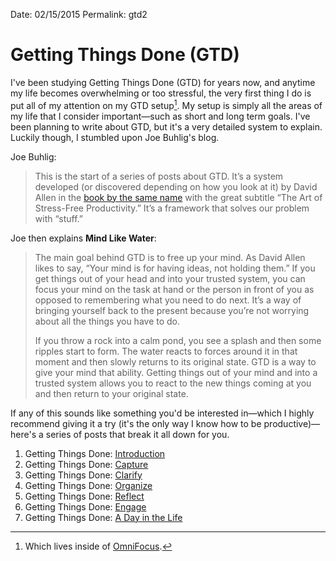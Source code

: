
Date: 02/15/2015
Permalink: gtd2

# Getting Things Done (GTD)

I've been studying Getting Things Done (GTD) for years now, and anytime my life becomes overwhelming or too stressful, the very first thing I do is put all of my attention on my GTD setup[^1]. My setup is simply all the areas of my life that I consider important—such as short and long term goals. I've been planning to write about GTD, but it's a very detailed system to explain. Luckily though, I stumbled upon Joe Buhlig's blog.

Joe Buhlig:

> This is the start of a series of posts about GTD. It’s a system developed (or discovered depending on how you look at it) by David Allen in the [book by the same name](http://www.amazon.com/gp/product/B000WH7PKY?btkr=1) with the great subtitle “The Art of Stress-Free Productivity.” It’s a framework that solves our problem with “stuff.”

Joe then explains **Mind Like Water**:

> The main goal behind GTD is to free up your mind. As David Allen likes to say, “Your mind is for having ideas, not holding them.” If you get things out of your head and into your trusted system, you can focus your mind on the task at hand or the person in front of you as opposed to remembering what you need to do next. It’s a way of bringing yourself back to the present because you’re not worrying about all the things you have to do.
> 
> If you throw a rock into a calm pond, you see a splash and then some ripples start to form. The water reacts to forces around it in that moment and then slowly returns to its original state. GTD is a way to give your mind that ability. Getting things out of your mind and into a trusted system allows you to react to the new things coming at you and then return to your original state.

If any of this sounds like something you'd be interested in—which I highly recommend giving it a try (it's the only way I know how to be productive)—here's a series of posts that break it all down for you.

1. Getting Things Done: [Introduction](http://joebuhlig.com/getting-things-done-introduction/)
2. Getting Things Done: [Capture](http://joebuhlig.com/getting-things-done-capture/)
3. Getting Things Done: [Clarify](http://joebuhlig.com/getting-things-done-clarify/)
4. Getting Things Done: [Organize](http://joebuhlig.com/getting-things-done-organize/)
5. Getting Things Done: [Reflect](http://joebuhlig.com/getting-things-done-reflect/)
6. Getting Things Done: [Engage](http://joebuhlig.com/getting-things-done-engage/)
7. Getting Things Done: [A Day in the Life](http://joebuhlig.com/getting-things-done-day-life/)

[^1]:	Which lives inside of [OmniFocus](https://www.omnigroup.com/omnifocus).